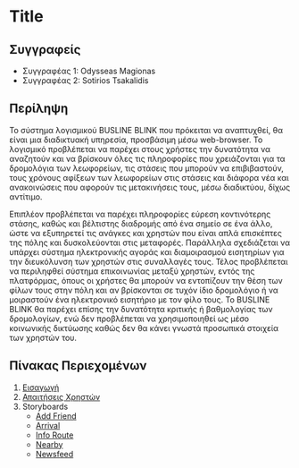 # Title

## Συγγραφείς

- Συγγραφέας 1: Odysseas Magionas
- Συγγραφέας 2: Sotirios Tsakalidis

## Περίληψη

Το σύστημα λογισμικού BUSLINE BLINK που πρόκειται να αναπτυχθεί, θα είναι μια διαδικτυακή υπηρεσία, προσβάσιμη μέσω web-browser. Το λογισμικό προβλέπεται να παρέχει στους χρήστες την δυνατότητα να αναζητούν και να βρίσκουν όλες τις πληροφορίες που χρειάζονται για τα δρομολόγια των λεωφορείων, τις στάσεις που μπορούν να επιβιβαστούν, τους χρόνους αφίξεων των λεωφορείων στις στάσεις και διάφορα νέα και ανακοινώσεις που αφορούν τις μετακινήσεις τους, μέσω διαδικτύου, δίχως αντίτιμο. 

Επιπλέον προβλέπεται να παρέχει πληροφορίες εύρεση κοντινότερης στάσης, καθώς και βέλτιστης διαδρομής από ένα σημείο σε ένα άλλο, ώστε να εξυπηρετεί τις ανάγκες και χρηστών που είναι απλά επισκέπτες της πόλης και δυσκολεύονται στις μεταφορές. Παράλληλα σχεδιάζεται να υπάρχει σύστημα ηλεκτρονικής αγοράς και διαμοιρασμού εισητηρίων για την διευκόλυνση των χρηστών στις συναλλαγές τους. Τέλος προβλέπεται να περιληφθεί σύστημα επικοινωνίας μεταξύ χρηστών, εντός της πλατφόρμας, όπους οι χρήστες θα μπορούν να εντοπίζουν την θέση των φίλων τους στην πόλη και αν βρίσκονται σε τυχόν ίδιο δρομολόγιο ή να μοιραστούν ένα ηλεκτρονικό εισητήριο με τον φίλο τους. Το BUSLINE BLINK θα παρέχει επίσης την δυνατότητα κριτικής ή βαθμολογίας των δρομολογίων, ενώ δεν προβλέπεται να χρησιμοποιηθεί ως μέσο κοινωνικής δικτύωσης καθώς δεν θα κάνει γνωστά προσωπικά στοιχεία των χρηστών του.  

## Πίνακας Περιεχομένων

1. [Εισαγωγή](https://github.com/sotiristsak/soft-eng-assignment/blob/master/documentation/intro.md)
2. [Απαιτήσεις Χρηστών](https://github.com/sotiristsak/soft-eng-assignment/blob/master/documentation/requirements.md)
3. Storyboards
   * [Add Friend](https://github.com/sotiristsak/soft-eng-assignment/blob/master/documentation/storyboard_add_friend.md)
   * [Arrival](https://github.com/sotiristsak/soft-eng-assignment/blob/master/documentation/storyboard_arrival.md)
   * [Info Route](https://github.com/sotiristsak/soft-eng-assignment/blob/master/documentation/storyboard_info_route.md)
   * [Nearby](https://github.com/sotiristsak/soft-eng-assignment/blob/master/documentation/storyboard_nearby.md)
   * [Newsfeed](https://github.com/sotiristsak/soft-eng-assignment/blob/master/documentation/storyboard_newsfeed.md)
